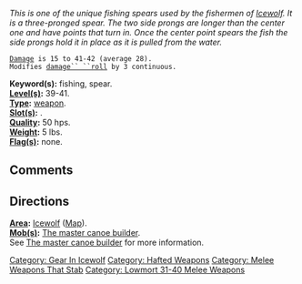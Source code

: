 *This is one of the unique fishing spears used by the fishermen of
[Icewolf](:Category:_Icewolf.md "wikilink"). It is a three-pronged
spear. The two side prongs are longer than the center one and have
points that turn in. Once the center point spears the fish the side
prongs hold it in place as it is pulled from the water.*

[`Damage`](Melee_Weapon_Values.md "wikilink")` is 15 to 41-42 (average 28).`  
`Modifies `[`damage`` ``roll`](Damage_Roll.md "wikilink")` by 3 continuous.`

**Keyword(s):** fishing, spear.  
**[Level(s)](Object_Level.md "wikilink"):** 39-41.  
**[Type](:Category:_Object_Types.md "wikilink"):**
[weapon](:Category:_Melee_Weapons.md "wikilink").  
**[Slot(s)](Object_Slots.md "wikilink"):** <wielded>.  
**[Quality](Object_Quality.md "wikilink"):** 50 hps.  
**[Weight](Object_Weight.md "wikilink"):** 5 lbs.  
**[Flag(s)](:Category:_Object_Flags.md "wikilink"):** none.  

## Comments

## Directions

**[Area](:Category:_Areas.md "wikilink"):**
[Icewolf](:Category:_Icewolf.md "wikilink")
([Map](Icewolf_Map.md "wikilink")).  
**[Mob(s)](:Category:_Mobs.md "wikilink"):** [The master canoe
builder](Master_Canoe_Builder.md "wikilink").  
See [The master canoe builder](Master_Canoe_Builder.md "wikilink") for
more information.  

[Category: Gear In Icewolf](Category:_Gear_In_Icewolf "wikilink")
[Category: Hafted Weapons](Category:_Hafted_Weapons "wikilink")
[Category: Melee Weapons That
Stab](Category:_Melee_Weapons_That_Stab "wikilink") [Category: Lowmort
31-40 Melee Weapons](Category:_Lowmort_31-40_Melee_Weapons "wikilink")
